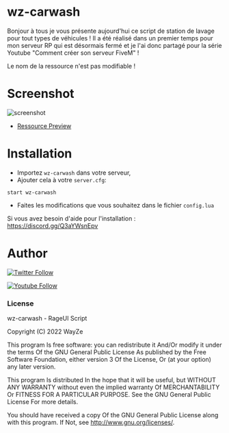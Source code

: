 # wz-carwash

Bonjour à tous je vous présente aujourd'hui ce script de station de lavage pour tout types de véhicules ! Il a été réalisé dans un premier temps pour mon serveur RP qui est désormais fermé et je l'ai donc partagé pour la série Youtube "Comment créer son serveur FiveM" !

Le nom de la ressource n'est pas modifiable !

# Screenshot

![screenshot](https://media.discordapp.net/attachments/729007411809091675/958758573251379261/unknown.png?width=780&height=683)
 - [Ressource Preview](Soon) 


# Installation
- Importez `wz-carwash` dans votre serveur,
- Ajouter cela à votre `server.cfg`:

```
start wz-carwash
```
- Faites les modifications que vous souhaitez dans le fichier `config.lua`

Si vous avez besoin d'aide pour l'installation : https://discord.gg/Q3aYWsnEpv

# Author 

[![Twitter Follow](https://img.shields.io/twitter/follow/WayZeTV?color=1DA1F2&logo=twitter&style=for-the-badge)](https://twitter.com/WayZeTV)

[![Youtube Follow](https://img.shields.io/youtube/channel/subscribers/UCwrVESX4HcDwRnXZagsGV1Q?label=s%27abonner&style=for-the-badge)](https://www.youtube.com/channel/UCwrVESX4HcDwRnXZagsGV1Q/subscribe)

### License
wz-carwash - RageUI Script

Copyright (C) 2022 WayZe

This program Is free software: you can redistribute it And/Or modify it under the terms Of the GNU General Public License As published by the Free Software Foundation, either version 3 Of the License, Or (at your option) any later version.

This program Is distributed In the hope that it will be useful, but WITHOUT ANY WARRANTY without even the implied warranty Of MERCHANTABILITY Or FITNESS FOR A PARTICULAR PURPOSE. See the GNU General Public License For more details.

You should have received a copy Of the GNU General Public License along with this program. If Not, see http://www.gnu.org/licenses/.
